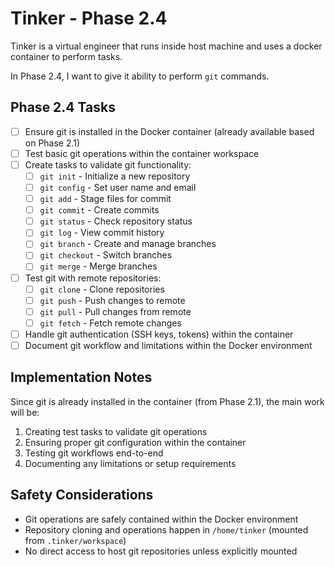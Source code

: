 # Tinker - Phase 2.4

Tinker is a virtual engineer that runs inside host machine and uses a docker container to perform tasks.

In Phase 2.4, I want to give it ability to perform `git` commands.

## Phase 2.4 Tasks

- [ ] Ensure git is installed in the Docker container (already available based on Phase 2.1)
- [ ] Test basic git operations within the container workspace
- [ ] Create tasks to validate git functionality:
  - [ ] `git init` - Initialize a new repository
  - [ ] `git config` - Set user name and email
  - [ ] `git add` - Stage files for commit
  - [ ] `git commit` - Create commits
  - [ ] `git status` - Check repository status
  - [ ] `git log` - View commit history
  - [ ] `git branch` - Create and manage branches
  - [ ] `git checkout` - Switch branches
  - [ ] `git merge` - Merge branches
- [ ] Test git with remote repositories:
  - [ ] `git clone` - Clone repositories
  - [ ] `git push` - Push changes to remote
  - [ ] `git pull` - Pull changes from remote
  - [ ] `git fetch` - Fetch remote changes
- [ ] Handle git authentication (SSH keys, tokens) within the container
- [ ] Document git workflow and limitations within the Docker environment

## Implementation Notes

Since git is already installed in the container (from Phase 2.1), the main work will be:
1. Creating test tasks to validate git operations
2. Ensuring proper git configuration within the container
3. Testing git workflows end-to-end
4. Documenting any limitations or setup requirements

## Safety Considerations

- Git operations are safely contained within the Docker environment
- Repository cloning and operations happen in `/home/tinker` (mounted from `.tinker/workspace`)
- No direct access to host git repositories unless explicitly mounted
